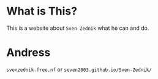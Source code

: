 # What is This?
This is a website about `Sven Zednik` what he can and do.

# Andress
`svenzednik.free.nf` or `seven2803.github.io/Sven-Zednik/`
